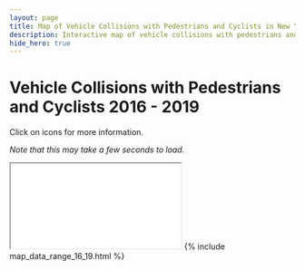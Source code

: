 ```yaml
---
layout: page
title: Map of Vehicle Collisions with Pedestrians and Cyclists in New York City 2016 - 2019
description: Interactive map of vehicle collisions with pedestrians and cyclists in New York City (NYC) 2016 - 2019
hide_hero: true
---
```

# Vehicle Collisions with Pedestrians and Cyclists 2016 - 2019
Click on icons for more information.

_Note that this may take a few seconds to load._
<iframe src="non_motor_map_16_19.html"></iframe>
{% include map_data_range_16_19.html %}
